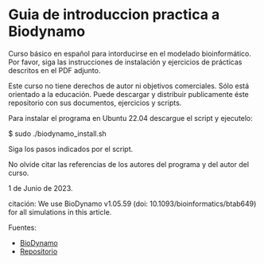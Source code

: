 # Guia de introduccion practica a Biodynamo

  Curso básico en español para intorducirse en el modelado bioinformático.
  Por favor, siga las instrucciones de instalación y ejercicios de prácticas
  descritos en el PDF adjunto. 

  Este curso no tiene derechos de autor ni objetivos comerciales.
  Sólo está orientado a la educación. Puede descargar y distribuir 
  publicamente éste repositorio con sus documentos, ejercicios y scripts.

  Para instalar el programa en Ubuntu 22.04 descargue el script y ejecutelo:

$ sudo ./biodynamo_install.sh

  Siga los pasos indicados por el script.

  No olvide citar las referencias de los autores del programa y del autor del
  curso.

  1 de Junio de 2023.

  citación: We use BioDynamo v1.05.59 (doi: 10.1093/bioinformatics/btab649) for all simulations in this article.

Fuentes:
- [BioDynamo](https://www.biodynamo.org)
- [Repositorio](https://github.com/BioDynaMo/biodynamo)
